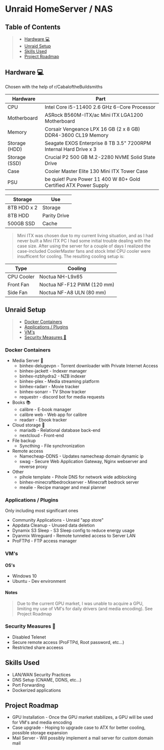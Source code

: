 # Unraid HomeServer / NAS
## Table of Contents
>- [Hardware :computer:](#hardware--computer-)
>- [Unraid Setup](#unraid-setup)
>- [Skills Used](#skills-used)
>- [Project Roadmap](#project-roadmap)

## Hardware :computer:
Chosen with the help of r/CabaloftheBuildsmiths

Hardware | Part
------------ | -------------
CPU | Intel Core i5-11400 2.6 GHz 6-Core Processor
Motherboard | ASRock B560M-ITX/ac Mini ITX LGA1200 Motherboard
Memory | Corsair Vengeance LPX 16 GB (2 x 8 GB) DDR4-3600 CL19 Memory
Storage (HDD) | Seagate EXOS Enterprise 8 TB 3.5" 7200RPM Internal Hard Drive x 3
Storage (SSD) | Crucial P2 500 GB M.2-2280 NVME Solid State Drive
Case | Cooler Master Elite 130 Mini ITX Tower Case
PSU | be quiet! Pure Power 11 400 W 80+ Gold Certified ATX Power Supply

Storage | Use |
------------ | -------------
8TB HDD x 2 | Storage
8TB HDD | Parity Drive
500GB SSD | Cache

>Mini ITX was chosen due to my current living situation, and as I had never built a Mini ITX PC I had some initial trouble dealing with the case size.
>After using the server for a couple of days I realized the case-included CoolerMaster fans and stock Intel CPU cooler were insufficent for cooling.
>The resulting cooling setup is:

Type | Cooling
------------ | -------------
CPU Cooler | Noctua NH-L9x65 
Front Fan | Noctua NF-F12 PWM (120 mm)
Side Fan | Noctua NF-A8 ULN (80 mm)

## Unraid Setup
>- [Docker Containers](#docker-containers)
>- [Applications / Plugins](#applications---plugins)
>- [VM's](#vm-s)
>- [Security Measures :closed_lock_with_key:](#security-measures--closed-lock-with-key-)

### Docker Containers
* Media Server :movie_camera:
  * binhex-delugevpn - Torrent downloader with Private Internet Access
  * binhex-jackett - Indexer manager
  * binhex-nzbhydra2 - NZB indexer
  * binhex-plex - Media streaming platform
  * binhex-radarr - Movie tracker
  * binhex-sonarr - TV Show tracker
  * requestrr - discord bot for media requests
* Books :books:
  * calibre -  E-book manager
  * calibre web - Web app for calibre
  * readarr - Ebook tracker
* Cloud storage :floppy_disk:
  * mariadb - Relational database back-end
  * nextcloud - Front-end
* File backup
  * Syncthing - File synchronization
* Remote access
  * Namecheap-DDNS - Updates namecheap domain dynamic ip
  * swag - Secure Web Application Gateway, Nginx webserver and reverse proxy
* Other
  * pihole template - Pihole DNS for network wide adblocking
  * binhex-minecraftbedrockserver - Minecraft bedrock server
  * mealie - Recipe manager and meal planner

### Applications / Plugins
Only including most significant ones
* Community Applications - Unraid "app store"
* Appdata Cleanup - Unused data deletion
* Dynamix S3 Sleep - S3 Sleep config to reduce energy usage
* Dyanmix Wireguard - Remote tunneled access to Server LAN
* ProFTPd - FTP access manager

### VM's
#### OS's
* Windows 10
* Ubuntu - Dev environment
#### Notes
>Due to the current GPU market, I was unable to acquire a GPU, limiting my use of VM's for daily drivers (and media encoding).
>See Project Roadmap

### Security Measures :closed_lock_with_key:
* Disabled Telenet
* Secure remote access (ProFTPd, Root password, etc...)
* Restricted share acceess

## Skills Used
* LAN/WAN Security Practices
* DNS Setup (CNAME, DDNS, etc...)
* Port Forwarding
* Dockerized applications

## Project Roadmap
* GPU Installation - Once the GPU market stabilizes, a GPU will be used for VM's and media encoding
* Case upgrade - Hoping to upgrade case to ATX for better cooling, possible storage expansion
* Mail Server - Will possibly implement a mail server for custom domain mail
